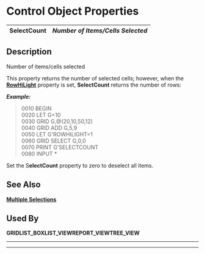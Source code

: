 # Control Object Properties

**SelectCount** |  **_Number of Items/Cells Selected_**  
---|---  
  
## Description

Number of items/cells selected

This property returns the number of selected cells; however, when the **[RowHiLight](rowhilight.md)** property is set, **SelectCount** returns the number of rows:

**_Example:_**

> 0010 BEGIN  
>  0020 LET G=10  
>  0030 GRID G,@(20,10,50,12)  
>  0040 GRID ADD G,5,9  
>  0050 LET G'ROWHILIGHT=1  
>  0060 GRID SELECT G,0,0  
>  0070 PRINT G'SELECTCOUNT  
>  0080 INPUT *

Set the S**electCount** property to zero to deselect all items.

## See Also

**[Multiple Selections](../control_object_properties/multipleselect.md)**

## Used By

**GRID****LIST_BOX****LIST_VIEW****REPORT_VIEW****TREE_VIEW**

****

****
